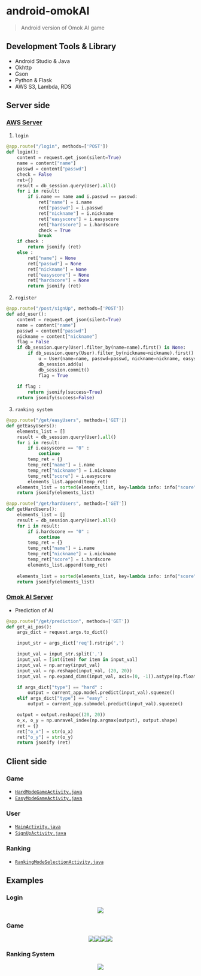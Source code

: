 # android-omokAI
> Android version of Omok AI game

## Development Tools & Library
* Android Studio & Java
* Okhttp
* Gson
* Python & Flask
* AWS S3, Lambda, RDS

## Server side
### [AWS Server](https://github.com/softho0n/android-omokAI/blob/main/server/aws_server.py)
1. `login`
```python
@app.route("/login", methods=['POST'])
def login():
	content = request.get_json(silent=True)
	name = content["name"]
	passwd = content["passwd"]
	check = False
	ret={}
	result = db_session.query(User).all()
	for i in result:
		if i.name == name and i.passwd == passwd:
			ret["name"] = i.name
			ret["passwd"] = i.passwd
			ret["nickname"] = i.nickname
			ret["easyscore"] = i.easyscore
			ret["hardscore"] = i.hardscore
			check = True
			break
	if check :
		return jsonify (ret)
	else :
		ret["name"] = None
		ret["passwd"] = None
		ret["nickname"] = None
		ret["easyscore"] = None
		ret["hardscore"] = None
		return jsonify (ret)
```
2. `register`
```python
@app.route("/post/signUp", methods=['POST'])
def add_user():
    content = request.get_json(silent=True)
    name = content["name"]
    passwd = content["passwd"]
    nickname = content["nickname"]
    flag = False
    if db_session.query(User).filter_by(name=name).first() is None:
        if db_session.query(User).filter_by(nickname=nickname).first() is None:
            u = User(name=name, passwd=passwd, nickname=nickname, easyscore="0", hardscore="0")
            db_session.add(u)
            db_session.commit()
            flag = True
    
    if flag :
        return jsonify(success=True)
    return jsonify(success=False)
```
3. `ranking system`
```python
@app.route("/get/easyUsers", methods=['GET'])
def getEasyUsers():
    elements_list = []
    result = db_session.query(User).all()
    for i in result:
        if i.easyscore == "0" :
            continue
        temp_ret = {}
        temp_ret["name"] = i.name
        temp_ret["nickname"] = i.nickname
        temp_ret["score"] = i.easyscore
        elements_list.append(temp_ret)
    elements_list = sorted(elements_list, key=lambda info: info["score"], reverse=True)
    return jsonify(elements_list)

@app.route("/get/hardUsers", methods=['GET'])
def getHardUsers():
    elements_list = []
    result = db_session.query(User).all()
    for i in result:
        if i.hardscore == "0" :
            continue
        temp_ret = {}
        temp_ret["name"] = i.name
        temp_ret["nickname"] = i.nickname
        temp_ret["score"] = i.hardscore
        elements_list.append(temp_ret)
    
    elements_list = sorted(elements_list, key=lambda info: info["score"], reverse=True)
    return jsonify(elements_list)
```
### [Omok AI Server](https://github.com/softho0n/android-omokAI/blob/main/server/omok_ai_server.py)
* Prediction of AI
```python
@app.route("/get/prediction", methods=['GET'])
def get_ai_pos():
    args_dict = request.args.to_dict()

    input_str = args_dict['req'].rstrip(',')

    input_val = input_str.split(',')
    input_val = [int(item) for item in input_val]
    input_val = np.array(input_val)
    input_val = np.reshape(input_val, (20, 20))
    input_val = np.expand_dims(input_val, axis=(0, -1)).astype(np.float32)

    if args_dict["type"] == "hard" :
        output = current_app.model.predict(input_val).squeeze()
    elif args_dict["type"] == "easy" :
        output = current_app.submodel.predict(input_val).squeeze()

    output = output.reshape((20, 20))
    o_x, o_y = np.unravel_index(np.argmax(output), output.shape)
    ret = {}
    ret["o_x"] = str(o_x)
    ret["o_y"] = str(o_y)
    return jsonify (ret)
```

## Client side
### Game
* [`HardModeGameActivity.java`](https://github.com/softho0n/android-omokAI/blob/main/OmokWithMVP/app/src/main/java/edu/skku/cs/omokwithmvp/HardModeGameActivity.java)
* [`EasyModeGameActivity.java`](https://github.com/softho0n/android-omokAI/blob/main/OmokWithMVP/app/src/main/java/edu/skku/cs/omokwithmvp/EasyModeGameActivity.java)
### User
* [`MainActivity.java`](https://github.com/softho0n/android-omokAI/blob/main/OmokWithMVP/app/src/main/java/edu/skku/cs/omokwithmvp/MainActivity.java)
* [`SignUpActivity.java`](https://github.com/softho0n/android-omokAI/blob/main/OmokWithMVP/app/src/main/java/edu/skku/cs/omokwithmvp/SignUpActivity.java)
### Ranking
* [`RankingModeSelectionActivity.java`](https://github.com/softho0n/android-omokAI/blob/main/OmokWithMVP/app/src/main/java/edu/skku/cs/omokwithmvp/RankingModeSelectionActivity.java)

## Examples
### Login
<p align="center"><img src="https://github.com/softho0n/android-omokAI/blob/main/examples/login.png"></p>


### Game
<p align="center"><img src="https://github.com/softho0n/android-omokAI/blob/main/examples/game_1.png"><img src="https://github.com/softho0n/android-omokAI/blob/main/examples/game_2.png"><img src="https://github.com/softho0n/android-omokAI/blob/main/examples/game_3.png"><img src="https://github.com/softho0n/android-omokAI/blob/main/examples/game_4.png"></p>


### Ranking System
<p align="center"><img src="https://github.com/softho0n/android-omokAI/blob/main/examples/ranking.png"></p>
